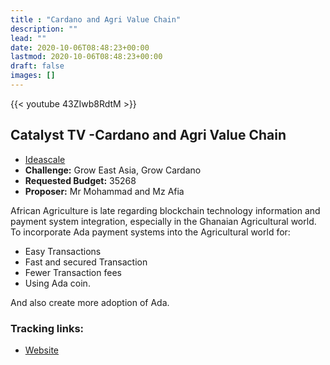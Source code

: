 ```yaml
---
title : "Cardano and Agri Value Chain"
description: ""
lead: ""
date: 2020-10-06T08:48:23+00:00
lastmod: 2020-10-06T08:48:23+00:00
draft: false
images: []
---
```


{{<  youtube 43ZIwb8RdtM >}}

## Catalyst TV -Cardano and Agri Value Chain

- [Ideascale](https://cardano.ideascale.com/c/idea/418376)
- **Challenge:** Grow East Asia, Grow Cardano
- **Requested Budget:** 35268
- **Proposer:** Mr Mohammad and Mz Afia


African Agriculture is late regarding blockchain technology information and payment system integration, especially in the Ghanaian Agricultural world.
To incorporate Ada payment systems into the Agricultural world for:

- Easy Transactions
- Fast and secured Transaction
- Fewer Transaction fees
- Using Ada coin.

And also create more adoption of Ada.

### Tracking links:

- [Website](https://medium.com/@zakariam.munir/payment-systems-in-the-agricultural-value-chain-395b8b0e397a)

